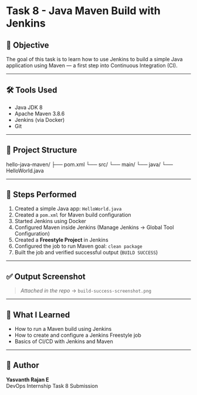 # Task 8 - Java Maven Build with Jenkins

## 📌 Objective
The goal of this task is to learn how to use Jenkins to build a simple Java application using Maven — a first step into Continuous Integration (CI).

---

## 🛠 Tools Used
- Java JDK 8
- Apache Maven 3.8.6
- Jenkins (via Docker)
- Git

---

## 📁 Project Structure
hello-java-maven/
├── pom.xml
└── src/
└── main/
└── java/
└── HelloWorld.java


---

## 🧪 Steps Performed

1. Created a simple Java app: `HelloWorld.java`
2. Created a `pom.xml` for Maven build configuration
3. Started Jenkins using Docker
4. Configured Maven inside Jenkins (Manage Jenkins → Global Tool Configuration)
5. Created a **Freestyle Project** in Jenkins
6. Configured the job to run Maven goal: `clean package`
7. Built the job and verified successful output (`BUILD SUCCESS`)

---

## ✅ Output Screenshot
> _Attached in the repo_ → `build-success-screenshot.png`

---

## 🙋 What I Learned
- How to run a Maven build using Jenkins
- How to create and configure a Jenkins Freestyle job
- Basics of CI/CD with Jenkins and Maven

---

## 📌 Author
**Yasvanth Rajan E**  
DevOps Internship Task 8 Submission  


